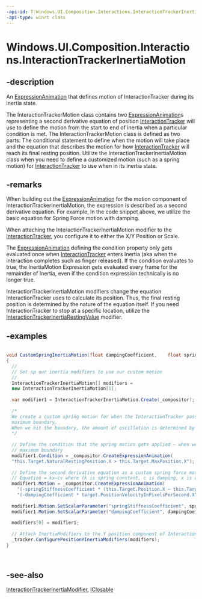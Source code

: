 ```yaml
---
-api-id: T:Windows.UI.Composition.Interactions.InteractionTrackerInertiaMotion
-api-type: winrt class
---
```


<!-- Class syntax.
public class InteractionTrackerInertiaMotion : Windows.UI.Composition.Interactions.InteractionTrackerInertiaModifier, Windows.UI.Composition.Interactions.IInteractionTrackerInertiaMotion
-->

# Windows.UI.Composition.Interactions.InteractionTrackerInertiaMotion

## -description
An [ExpressionAnimation](../windows.ui.composition/expressionanimation.md) that defines motion of InteractionTracker during its inertia state.

The InteractionTrackerMotion class contains two [ExpressionAnimation](../windows.ui.composition/expressionanimation.md)s representing a second derivative equation of position [InteractionTracker](interactiontracker.md) will use to define the motion from the start to end of inertia when a particular condition is met. The InteractionTrackerMotion class is defined as two parts: The conditional statement to define when the motion will take place and the equation that describes the motion for how [InteractionTracker](interactiontracker.md) will reach its final resting position. Utilize the InteractionTrackerInertiaMotion class when you need to define a customized motion (such as a spring motion) for [InteractionTracker](interactiontracker.md) to use when in its inertia state.



## -remarks
When building out the [ExpressionAnimation](../windows.ui.composition/expressionanimation.md) for the motion component of InteractionTrackerInertiaMotion, the expression is described as a second derivative equation. For example, In the code snippet above, we utilize the basic equation for Spring Force motion with damping.

When attaching the InteractionTrackerInertiaMotion modifier to the [InteractionTracker](interactiontracker.md), you configure it to either the X/Y Position or Scale.

The [ExpressionAnimation](../windows.ui.composition/expressionanimation.md) defining the condition property only gets evaluated once when [InteractionTracker](interactiontracker.md) enters Inertia (aka when the interaction completes such as finger released). If the condition evaluates to true, the InertiaMotion Expression gets evaluated every frame for the remainder of Inertia, even if the condition expression technically is no longer true.

InteractionTrackerInertiaMotion modifiers change the equation InteractionTracker uses to calculate its position. Thus, the final resting position is determined by the nature of the equation itself. If you need InteractionTracker to stop at a specific location, utilize the [InteractionTrackerInertiaRestingValue](interactiontrackerinertiarestingvalue.md) modifier.

## -examples


```csharp

void CustomSpringInertiaMotion(float dampingCoefficient, 	float springStiffnessCoefficient)
{
  //
  // Set up our inertia modifiers to use our custom motion
  //
  InteractionTrackerInertiaMotion[] modifiers = 
  new InteractionTrackerInertiaMotion[1];
 
  var modifier1 = InteractionTrackerInertiaMotion.Create(_compositor);
 
  /*
  We create a custom spring motion for when the InteractionTracker passes the
  maximum boundary. 
  When we hit the boundary, the amount of oscillation is determined by the 	distance to the far end point, the spring stiffness and damping rate.
  */ 
 
  // Define the condition that the spring motion gets applied – when we pass the
  // maximum boundary
  modifier1.Condition = _compositor.CreateExpressionAnimation(
  "this.Target.NaturalRestingPosition.X > this.Target.MaxPosition.X");
 
  // Define the second derivative equation as a custom spring force motion
  // Equation = kx–cv where (k is spring constant, c is damping, x is displacement)
  modifier1.Motion = _compositor.CreateExpressionAnimation(
    "(-springStiffnessCoefficient * (this.Target.Position.X – this.Target.MaxPosition.X)) + " +
    "(-dampingCoefficient * target.PositionVelocityInPixelsPerSecond.X");
 
  modifier1.Motion.SetScalarParameter("springStiffnessCoefficient", springStiffnessCoefficient);
  modifier1.Motion.SetScalarParameter("dampingCoefficient", dampingCoefficient);
 
  modifiers[0] = modifier1;
 
  // Attach InertiaModifiers to the Y position component of InteractionTracker
  _tracker.ConfigurePositionYInertiaModifiers(modifiers);
}
         
         
```



## -see-also
[InteractionTrackerInertiaModifier](interactiontrackerinertiamodifier.md), [IClosable](../windows.foundation/iclosable.md)
